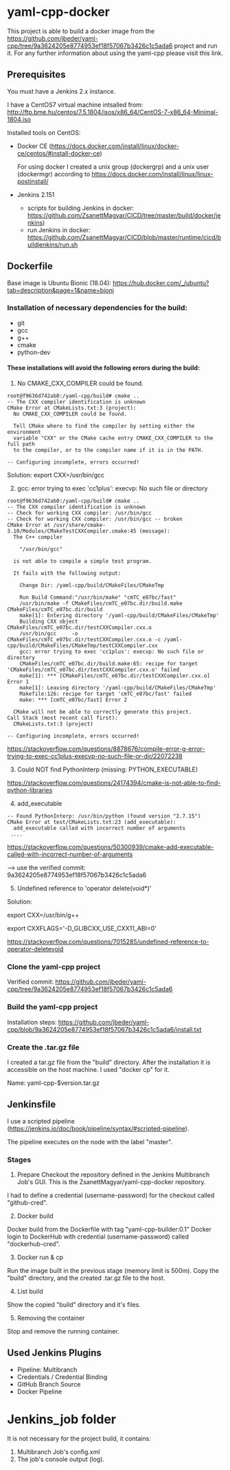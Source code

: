 # yaml-cpp-docker

This project is able to build a docker image from the https://github.com/jbeder/yaml-cpp/tree/9a3624205e8774953ef18f57067b3426c1c5ada6 project and run it. For any further information about using the yaml-cpp please visit this link.

## Prerequisites

You must have a Jenkins 2.x instance.

I have a CentOS7 virtual machine intsalled from: http://ftp.bme.hu/centos/7.5.1804/isos/x86_64/CentOS-7-x86_64-Minimal-1804.iso

Installed tools on CentOS:
  - Docker CE (https://docs.docker.com/install/linux/docker-ce/centos/#install-docker-ce)
  
    For using docker I created a unix group (dockergrp) and a unix user (dockermgr) according to https://docs.docker.com/install/linux/linux-postinstall/
  - Jenkins 2.151 
      - scripts for building Jenkins in docker: https://github.com/ZsanettMagyar/CICD/tree/master/build/docker/jenkins)
      - run Jenkins in docker: https://github.com/ZsanettMagyar/CICD/blob/master/runtime/cicd/buildjenkins/run.sh

## Dockerfile
Base image is Ubuntu Bionic (18.04): https://hub.docker.com/_/ubuntu?tab=description&page=1&name=bioni

### Installation of necessary dependencies for the build:
  - git
  - gcc
  - g++
  - cmake
  - python-dev

#### These installations will avoid the following errors during the build:
1.  No CMAKE_CXX_COMPILER could be found.

```console
root@f9636d742ab0:/yaml-cpp/build# cmake ..
-- The CXX compiler identification is unknown
CMake Error at CMakeLists.txt:3 (project):
  No CMAKE_CXX_COMPILER could be found.

  Tell CMake where to find the compiler by setting either the environment
  variable "CXX" or the CMake cache entry CMAKE_CXX_COMPILER to the full path
  to the compiler, or to the compiler name if it is in the PATH.

-- Configuring incomplete, errors occurred!
```

Solution: export CXX=/usr/bin/gcc

2. gcc: error trying to exec 'cc1plus': execvp: No such file or directory

```console
root@f9636d742ab0:/yaml-cpp/build# cmake ..
-- The CXX compiler identification is unknown
-- Check for working CXX compiler: /usr/bin/gcc
-- Check for working CXX compiler: /usr/bin/gcc -- broken
CMake Error at /usr/share/cmake-3.10/Modules/CMakeTestCXXCompiler.cmake:45 (message):
  The C++ compiler

    "/usr/bin/gcc"

  is not able to compile a simple test program.

  It fails with the following output:

    Change Dir: /yaml-cpp/build/CMakeFiles/CMakeTmp

    Run Build Command:"/usr/bin/make" "cmTC_e07bc/fast"
    /usr/bin/make -f CMakeFiles/cmTC_e07bc.dir/build.make CMakeFiles/cmTC_e07bc.dir/build
    make[1]: Entering directory '/yaml-cpp/build/CMakeFiles/CMakeTmp'
    Building CXX object CMakeFiles/cmTC_e07bc.dir/testCXXCompiler.cxx.o
    /usr/bin/gcc     -o CMakeFiles/cmTC_e07bc.dir/testCXXCompiler.cxx.o -c /yaml-cpp/build/CMakeFiles/CMakeTmp/testCXXCompiler.cxx
    gcc: error trying to exec 'cc1plus': execvp: No such file or directory
    CMakeFiles/cmTC_e07bc.dir/build.make:65: recipe for target 'CMakeFiles/cmTC_e07bc.dir/testCXXCompiler.cxx.o' failed
    make[1]: *** [CMakeFiles/cmTC_e07bc.dir/testCXXCompiler.cxx.o] Error 1
    make[1]: Leaving directory '/yaml-cpp/build/CMakeFiles/CMakeTmp'
    Makefile:126: recipe for target 'cmTC_e07bc/fast' failed
    make: *** [cmTC_e07bc/fast] Error 2

  CMake will not be able to correctly generate this project.
Call Stack (most recent call first):
  CMakeLists.txt:3 (project)

-- Configuring incomplete, errors occurred!
```

https://stackoverflow.com/questions/8878676/compile-error-g-error-trying-to-exec-cc1plus-execvp-no-such-file-or-dir/22072238

3. Could NOT find PythonInterp (missing: PYTHON_EXECUTABLE)

https://stackoverflow.com/questions/24174394/cmake-is-not-able-to-find-python-libraries

4. add_executable

```console
-- Found PythonInterp: /usr/bin/python (found version "2.7.15")
CMake Error at test/CMakeLists.txt:23 (add_executable):
  add_executable called with incorrect number of arguments
 ....
```

https://stackoverflow.com/questions/50300939/cmake-add-executable-called-with-incorrect-number-of-arguments

--> use the verified commit: 9a3624205e8774953ef18f57067b3426c1c5ada6

5. Undefined reference to 'operator delete(void*)'

Solution:

export CXX=/usr/bin/g++

export CXXFLAGS='-D_GLIBCXX_USE_CXX11_ABI=0'

https://stackoverflow.com/questions/7015285/undefined-reference-to-operator-deletevoid


### Clone the yaml-cpp project

Verified commit: https://github.com/jbeder/yaml-cpp/tree/9a3624205e8774953ef18f57067b3426c1c5ada6

### Build the yaml-cpp project

Installation steps: https://github.com/jbeder/yaml-cpp/blob/9a3624205e8774953ef18f57067b3426c1c5ada6/install.txt

### Create the .tar.gz file

I created a tar.gz file from the "build" directory.
After the installation it is accessible on the host machine. I used "docker cp" for it.

Name: yaml-cpp-$version.tar.gz

## Jenkinsfile

I use a scripted pipeline (https://jenkins.io/doc/book/pipeline/syntax/#scripted-pipeline).

The pipeline executes on the node with the label "master".

### Stages

1. Prepare
Checkout the repository defined in the Jenkins Multibranch Job's GUI.
This is the ZsanettMagyar/yaml-cpp-docker repository.

I had to define a credential (username-password) for the checkout called "github-cred". 

2. Docker build

Docker build from the Dockerfile with tag "yaml-cpp-builder:0.1"
Docker login to DockerHub with credential (username-password) called "dockerhub-cred".

3. Docker run & cp

Run the image built in the previous stage (memory limit is 500m).
Copy the "build" directory, and the created .tar.gz file to the host.

4. List build

Show the copied "build" directory and it's files.

5. Removing the container

Stop and remove the running container.

## Used Jenkins Plugins
 - Pipeline: Multibranch
 - Credentials / Credential Binding
 - GitHub Branch Source
 - Docker Pipeline
 
 # Jenkins_job folder
 
 It is not necessary for the project build, it contains:
 1. Multibranch Job's config.xml
 2. The job's console output (log).
